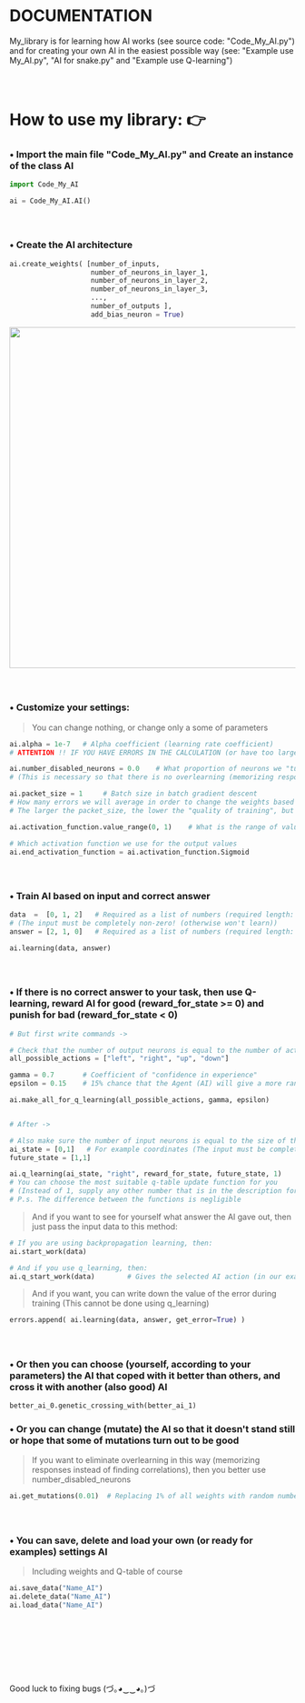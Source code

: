 # DOCUMENTATION
My_library is for learning how AI works (see source code: "Code_My_AI.py") and for creating your own AI in the easiest possible way (see: "Example use My_AI.py", "AI for snake.py" and "Example use Q-learning")


####  
# How to use my library: 👉
### • Import the main file "Code_My_AI.py" and Create an instance of the class AI
```python
import Code_My_AI

ai = Code_My_AI.AI()
```


####  
### • Create the AI architecture
```python
ai.create_weights( [number_of_inputs,
                    number_of_neurons_in_layer_1,
                    number_of_neurons_in_layer_2, 
                    number_of_neurons_in_layer_3, 
                    ...,
                    number_of_outputs ],
                    add_bias_neuron = True)
```
<div id="header" align="left">
  <img src="https://i.ibb.co/nbbTLZS/Usage-example.png" width="600"/>
</div>


####  
### • Customize your settings:
> You can change nothing, or change only a some of parameters
```python
ai.alpha = 1e-7   # Alpha coefficient (learning rate coefficient)
# ATTENTION !! IF YOU HAVE ERRORS IN THE CALCULATION (or have too large numbers), THEN DECREASE alpha

ai.number_disabled_neurons = 0.0    # What proportion of neurons we "turn off" during training
# (This is necessary so that there is no overlearning (memorizing responses instead of finding correlations))

ai.packet_size = 1     # Batch size in batch gradient descent
# How many errors we will average in order to change the weights based on this average error
# The larger the packet_size, the lower the "quality of training", but the speed of training iterations is greater

ai.activation_function.value_range(0, 1)    # What is the range of values in the output

# Which activation function we use for the output values
ai.end_activation_function = ai.activation_function.Sigmoid 
```


####  
### • Train AI based on input and correct answer
```python
data  =  [0, 1, 2]   # Required as a list of numbers (required length: number of inputs)
# (The input must be completely non-zero! (otherwise won't learn))
answer = [2, 1, 0]   # Required as a list of numbers (required length: number of outputs)

ai.learning(data, answer)
```

####  
### • If there is no correct answer to your task, then use Q-learning, reward AI for good (reward_for_state >= 0) and punish for bad (reward_for_state < 0)
```python
# But first write commands ->

# Check that the number of output neurons is equal to the number of actions
all_possible_actions = ["left", "right", "up", "down"]

gamma = 0.7       # Coefficient of "confidence in experience"
epsilon = 0.15    # 15% chance that the Agent (AI) will give a more random answer (Needed to "study" the environment)

ai.make_all_for_q_learning(all_possible_actions, gamma, epsilon)


# After ->

# Also make sure the number of input neurons is equal to the size of the state list
ai_state = [0,1]   # For example coordinates (The input must be completely non-zero! (otherwise won't learn))
future_state = [1,1]

ai.q_learning(ai_state, "right", reward_for_state, future_state, 1)
# You can choose the most suitable q-table update function for you
# (Instead of 1, supply any other number that is in the description for this function)
# P.s. The difference between the functions is negligible
```


> And if you want to see for yourself what answer the AI gave out, then just pass the input data to this method:
```python
# If you are using backpropagation learning, then:
ai.start_work(data)

# And if you use q_learning, then:
ai.q_start_work(data)        # Gives the selected AI action (in our example it is "left", "right", "up" or "down")
```
> And if you want, you can write down the value of the error during training
> (This cannot be done using q_learning)
```python
errors.append( ai.learning(data, answer, get_error=True) )
```


####  
### • Or then you can choose (yourself, according to your parameters) the AI that coped with it better than others, and cross it with another (also good) AI
```python
better_ai_0.genetic_crossing_with(better_ai_1)
```

### • Or you can change (mutate) the AI so that it doesn't stand still or hope that some of mutations turn out to be good
> If you want to eliminate overlearning in this way (memorizing responses instead of finding correlations), then you better use number_disabled_neurons
```python
ai.get_mutations(0.01)  # Replacing 1% of all weights with random numbers
```

####  
### • You can save, delete and load your own (or ready for examples) settings AI
> Including weights and Q-table of course
```python
ai.save_data("Name_AI")
ai.delete_data("Name_AI")
ai.load_data("Name_AI")
```


####  
####  
####  
Good luck to fixing bugs
(づ｡◕‿‿◕｡)づ
